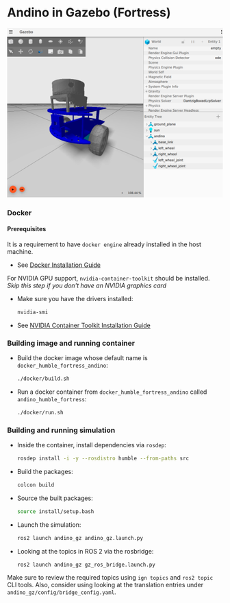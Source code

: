 # Andino in Gazebo (Fortress)


<img src="./media/andino_gazebo.png" width="800"/>


### Docker

#### Prerequisites

It is a requirement to have `docker engine` already installed in the host machine.

* See [Docker Installation Guide](https://docs.docker.com/engine/install/ubuntu/)

For NVIDIA GPU support, `nvidia-container-toolkit` should be installed. *Skip this step if you don't have an NVIDIA graphics card*


* Make sure you have the drivers installed:
  ```sh
  nvidia-smi
  ```
* See [NVIDIA Container Toolkit Installation Guide](https://docs.nvidia.com/datacenter/cloud-native/container-toolkit/install-guide.html)

### Building image and running container

- Build the docker image whose default name is `docker_humble_fortress_andino`:

    ```sh
    ./docker/build.sh
    ```

- Run a docker container from `docker_humble_fortress_andino` called `andino_humble_fortress`:

    ```sh
    ./docker/run.sh
    ```

### Building and running simulation
- Inside the container, install dependencies via `rosdep`:

  ```sh
  rosdep install -i -y --rosdistro humble --from-paths src
  ```

- Build the packages:

  ```sh
  colcon build
  ```

- Source the built packages:

  ```sh
  source install/setup.bash
  ```

- Launch the simulation:

  ```sh
  ros2 launch andino_gz andino_gz.launch.py
  ```

- Looking at the topics in ROS 2 via the rosbridge:

  ```sh
  ros2 launch andino_gz gz_ros_bridge.launch.py
  ```

Make sure to review the required topics using `ign topics` and `ros2 topic` CLI tools.
Also, consider using looking at the translation entries under `andino_gz/config/bridge_config.yaml`.
